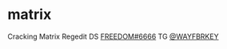 # matrix
Cracking Matrix Regedit
DS [FREEDOM#6666](https://discordapp.com/users/503593236481441813)
TG [@WAYFBRKEY](https://t.me/WAYFBRKEY)
